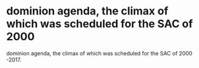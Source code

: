 # dominion agenda, the climax of which was scheduled for the SAC of 2000

dominion agenda, the climax of which was scheduled for the SAC of 2000
-2017.